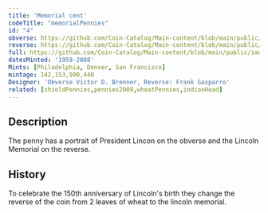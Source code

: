 ```yaml
---
title: 'Memorial cent'
codeTitle: "memorialPennies"
id: "4"
obverse: https://github.com/Coin-Catalog/Main-content/blob/main/public/images/pennies/SC/PNGs/memorialPenniesObverse.png?raw=true
reverse: https://github.com/Coin-Catalog/Main-content/blob/main/public/images/pennies/SC/PNGs/memorialPenniesReverse.png?raw=true
full: https://github.com/Coin-Catalog/Main-content/blob/main/public/images/pennies/SC/PNGs/memorialPennies.png?raw=true
datesMinted: '1959-2008'
Mints: [Philadelphia, Denver, San Francisco]
mintage: 142,153,900,448
Designer: 'Obverse Victor D. Brenner, Reverse: Frank Gasparro'
related: [shieldPennies,pennies2009,wheatPennies,indianHead]
---
```


## Description

The penny has a portrait of President Lincon on the obverse and the Lincoln Memorial on the reverse.

## History

To celebrate the 150th anniversary of Lincoln's birth they change the reverse of the coin from 2 leaves of wheat to the lincoln memorial.

